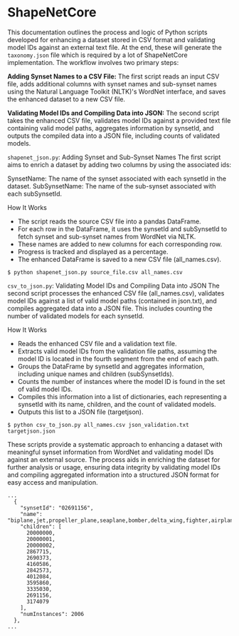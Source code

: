 # ShapeNetCore

This documentation outlines the process and logic of Python scripts developed for enhancing a dataset stored in CSV format and validating model IDs against an external text file. At the end, these will generate the `taxonomy.json` file which is required by a lot of ShapeNetCore implementation. The workflow involves two primary steps:

**Adding Synset Names to a CSV File:** The first script reads an input CSV file, adds additional columns with synset names and sub-synset names using the Natural Language Toolkit (NLTK)'s WordNet interface, and saves the enhanced dataset to a new CSV file.

**Validating Model IDs and Compiling Data into JSON:** The second script takes the enhanced CSV file, validates model IDs against a provided text file containing valid model paths, aggregates information by synsetId, and outputs the compiled data into a JSON file, including counts of validated models.

`shapenet_json.py`: Adding Synset and Sub-Synset Names
The first script aims to enrich a dataset by adding two columns by using the associated ids:

SynsetName: The name of the synset associated with each synsetId in the dataset.
SubSynsetName: The name of the sub-synset associated with each subSynsetId.

How It Works
- The script reads the source CSV file into a pandas DataFrame.
- For each row in the DataFrame, it uses the synsetId and subSynsetId to fetch synset and sub-synset names from WordNet via NLTK.
- These names are added to new columns for each corresponding row.
- Progress is tracked and displayed as a percentage.
- The enhanced DataFrame is saved to a new CSV file (all_names.csv).
  
```shell
$ python shapenet_json.py source_file.csv all_names.csv
```
`csv_to_json.py`: Validating Model IDs and Compiling Data into JSON
The second script processes the enhanced CSV file (all_names.csv), validates model IDs against a list of valid model paths (contained in json.txt), and compiles aggregated data into a JSON file. This includes counting the number of validated models for each synsetId.

How It Works
- Reads the enhanced CSV file and a validation text file.
- Extracts valid model IDs from the validation file paths, assuming the model ID is located in the fourth segment from the end of each path.
- Groups the DataFrame by synsetId and aggregates information, including unique names and children (subSynsetIds).
- Counts the number of instances where the model ID is found in the set of valid model IDs.
- Compiles this information into a list of dictionaries, each representing a synsetId with its name, children, and the count of validated models.
- Outputs this list to a JSON file (targetjson).

```shell
$ python csv_to_json.py all_names.csv json_validation.txt targetjson.json
```
These scripts provide a systematic approach to enhancing a dataset with meaningful synset information from WordNet and validating model IDs against an external source. The process aids in enriching the dataset for further analysis or usage, ensuring data integrity by validating model IDs and compiling aggregated information into a structured JSON format for easy access and manipulation.
```
...
  {
    "synsetId": "02691156",
    "name": "biplane,jet,propeller_plane,seaplane,bomber,delta_wing,fighter,airplane,airliner",
    "children": [
      20000000,
      20000001,
      20000002,
      2867715,
      2690373,
      4160586,
      2842573,
      4012084,
      3595860,
      3335030,
      2691156,
      3174079
    ],
    "numInstances": 2006
  },
...
```
